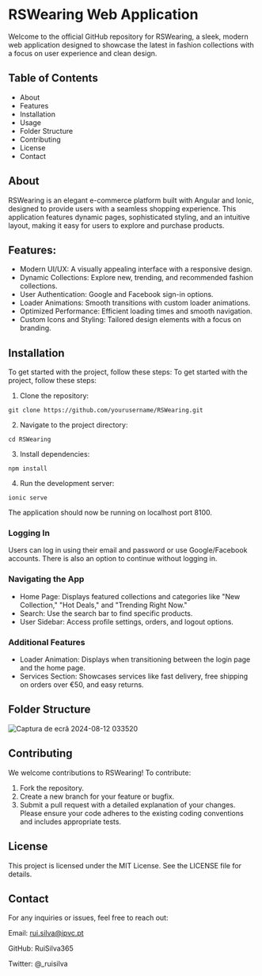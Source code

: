 # RSWearing Web Application
Welcome to the official GitHub repository for RSWearing, a sleek, modern web application designed to showcase the latest in fashion collections with a focus on user experience and clean design.
## Table of Contents
- About
- Features
- Installation
- Usage
- Folder Structure
- Contributing
- License
- Contact

## About
RSWearing is an elegant e-commerce platform built with Angular and Ionic, designed to provide users with a seamless shopping experience. This application features dynamic pages, sophisticated styling, and an intuitive layout, making it easy for users to explore and purchase products.

## Features:
- Modern UI/UX: A visually appealing interface with a responsive design.
- Dynamic Collections: Explore new, trending, and recommended fashion collections.
- User Authentication: Google and Facebook sign-in options.
- Loader Animations: Smooth transitions with custom loader animations.
- Optimized Performance: Efficient loading times and smooth navigation.
- Custom Icons and Styling: Tailored design elements with a focus on branding.

## Installation
To get started with the project, follow these steps:
To get started with the project, follow these steps:

1. Clone the repository:
```
git clone https://github.com/yourusername/RSWearing.git
```
2. Navigate to the project directory:
```
cd RSWearing
```
3. Install dependencies:
```
npm install
```
4. Run the development server:
```
ionic serve
```
The application should now be running on localhost port 8100.

### Logging In
Users can log in using their email and password or use Google/Facebook accounts. There is also an option to continue without logging in.

### Navigating the App
- Home Page: Displays featured collections and categories like "New Collection," "Hot Deals," and "Trending Right Now."
- Search: Use the search bar to find specific products.
- User Sidebar: Access profile settings, orders, and logout options.
### Additional Features
- Loader Animation: Displays when transitioning between the login page and the home page.
- Services Section: Showcases services like fast delivery, free shipping on orders over €50, and easy returns.

## Folder Structure
![Captura de ecrã 2024-08-12 033520](https://github.com/user-attachments/assets/eeb22677-20c2-46c6-ae05-b0301ec46629)


## Contributing
We welcome contributions to RSWearing! To contribute:

1. Fork the repository.
2. Create a new branch for your feature or bugfix.
3. Submit a pull request with a detailed explanation of your changes.
Please ensure your code adheres to the existing coding conventions and includes appropriate tests.

## License
This project is licensed under the MIT License. See the LICENSE file for details.

## Contact
For any inquiries or issues, feel free to reach out:

Email: rui.silva@ipvc.pt 

GitHub: RuiSilva365

Twitter: @_ruisilva
